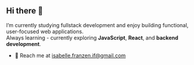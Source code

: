 ## Hi there 👋

I’m currently studying fullstack development and enjoy building functional, user-focused web applications.  
Always learning - currently exploring **JavaScript**, **React**, and **backend development**.

- :email: Reach me at [isabelle.franzen.if@gmail.com](mailto:isabelle.franzen.if@gmail.com)

<!--
**isabellea-f/isabellea-f** is a ✨ _special_ ✨ repository because its `README.md` (this file) appears on your GitHub profile.
-->
